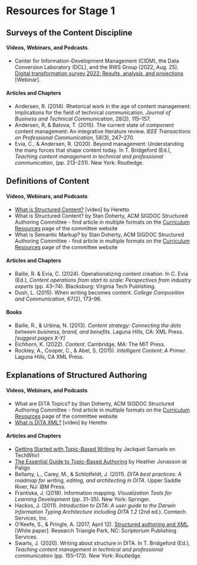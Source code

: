 # Resources for Stage 1

## Surveys of the Content Discipline  

#### Videos, Webinars, and Podcasts
* Center for Information-Development Management (CIDM), the Data Conversion Laboratory (DCL), and the RWS Group (2022, Aug. 25). [Digital transformation survey 2022: Results, analysis, and projections](https://www.infomanagementcenter.com/product/digital-transformation-survey-2022/) [Webinar].

#### Articles and Chapters
* Andersen, R. (2014). Rhetorical work in the age of content management: Implications for the field of technical communication. *Journal of Business and Technical Communication*, 28(2), 115–157.
* Andersen, R, & Batova, T. (2015). The current state of component content management: An integrative literature review. *IEEE Transactions on Professional Communication*, 58(3), 247–270.
* Evia, C., & Andersen, R. (2020). Beyond management: Understanding the many forces that shape content today. In T. Bridgeford (Ed.), *Teaching content management in technical and professional communication*, (pp. 213–231). New York: Routledge.

## Definitions of Content  

#### Videos, Webinars, and Podcasts
* [What is Structured Content?](https://www.youtube.com/watch?v=7SWhLVaWVP8&list=PL4ZeW5ujwMiHejcQaJrhxlSCHcRqlTidx&index=2) [video] by Heretto
* What is Structured Content? by Stan Doherty, ACM SIGDOC Structured Authoring Committee - find article in multiple formats on the [Curriculum Resources](https://acm-sigdoc-structured.org/1-curriculum-resources.html) page of the committee website
* What is Semantic Markup? by Stan Doherty, ACM SIGDOC Structured Authoring Committee - find article in multiple formats on the [Curriculum Resources](https://acm-sigdoc-structured.org/1-curriculum-resources.html) page of the committee website

#### Articles and Chapters
* Bailie, R. & Evia, C. (2024). Operationalizing content creation. In C. Evia (Ed.), *Content operations from start to scale: Perspectives from industry experts* (pp. 43–74). Blacksburg: Virginia Tech Publishing.
* Dush, L. (2015). When writing becomes content. *College Composition and Communication*, 67(2), 173–96.

#### Books
* Bailie, R., & Urbina, N. (2013). *Content strategy: Connecting the dots between business, brand, and benefits*. Laguna Hills, CA: XML Press. *[suggest pages X-Y]*
* Eichhorn, K. (2022). *Content*. Cambridge, MA: The MIT Press.
* Rockley, A., Cooper, C., & Abel, S. (2015). *Intelligent Content: A Primer*. Laguna Hills, CA XML Press.

## Explanations of Structured Authoring 

#### Videos, Webinars, and Podcasts
* What are DITA Topics? by Stan Doherty, ACM SIGDOC Structured Authoring Committee - find article in multiple formats on the [Curriculum Resources](https://acm-sigdoc-structured.org/1-curriculum-resources.html) page of the committee website
* [What is DITA XML?](https://www.youtube.com/watch?v=Y9SzB5KceIQ&list=PL4ZeW5ujwMiHejcQaJrhxlSCHcRqlTidx&index=6) [video] by Heretto 

#### Articles and Chapters
* [Getting Started with Topic-Based Writing](https://techwhirl.com/getting-started-with-topic-based-writing/) by Jackquei Samuels on TechWhirl
* [The Essential Guide to Topic-Based Authoring](https://paligo.net/blog/structured-authoring/the-essential-guide-to-topic-based-authoring/) by Heather Jonasson at Paligo
* Bellamy, L., Carey, M., & Schlotfeldt, J. (2011). *DITA best practices: A roadmap for writing, editing, and architecting in DITA*. Upper Saddle River, NJ: IBM Press.
* Frantiska, J. (2018). Information mapping. *Visualization Tools for Learning Development* (pp. 31–35). New York: Springer.
* Hackos, J. (2011). *Introduction to DITA: A user guide to the Darwin Information Typing Architecture including DITA 1.2* (2nd ed.). Comtech Services, Inc.
* O’Keefe, S., & Pringle, A. (2017, April 12). [Structured authoring and XML](https://www.scriptorium.com/structure.pdf). [White paper]. Research Triangle Park, NC: Scriptorium Publishing Services.
* Swarts, J. (2020). Writing about structure in DITA. In T. Bridgeford (Ed.), *Teaching content management in technical and professional communication* (pp. 155–173). New York: Routledge.





